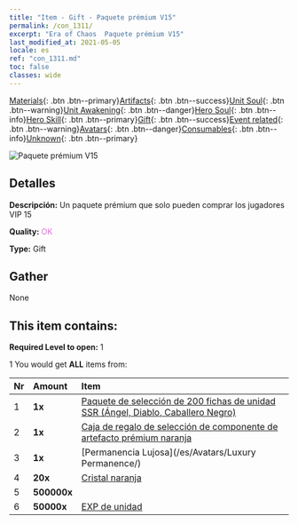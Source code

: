 ```yaml
---
title: "Item - Gift - Paquete prémium V15"
permalink: /con_1311/
excerpt: "Era of Chaos  Paquete prémium V15"
last_modified_at: 2021-05-05
locale: es
ref: "con_1311.md"
toc: false
classes: wide
---
```

 [Materials](/ItemsES/){: .btn .btn--primary}[Artifacts](/ItemsES/Artifacts/){: .btn .btn--success}[Unit Soul](/ItemsES/UnitSoul/){: .btn .btn--warning}[Unit Awakening](/ItemsES/UnitAwakening/){: .btn .btn--danger}[Hero Soul](/ItemsES/HeroSoul/){: .btn .btn--info}[Hero Skill](/ItemsES/HeroSkill/){: .btn .btn--primary}[Gift](/ItemsES/Gift/){: .btn .btn--success}[Event related](/ItemsES/Events/){: .btn .btn--warning}[Avatars](/ItemsES/Avatars/){: .btn .btn--danger}[Consumables](/ItemsES/Consumables/){: .btn .btn--info}[Unknown](/ItemsES/Unknown/){: .btn .btn--primary}

 ![Paquete prémium V15](/images/t/i_905015.png)

## Detalles
 **Descripción:** Un paquete prémium que solo pueden comprar los jugadores VIP 15

 **Quality:** <span style="color: #DA70D6">OK</span>

 **Type:** Gift

## Gather

  None

## This item contains:

 **Required Level to open:** 1

 1 You would get **ALL** items  from:

  | Nr | Amount |     Item    |
  |:---|:-------|:------------|
  | 1 |  **1x** | [Paquete de selección de 200 fichas de unidad SSR (Ángel, Diablo, Caballero Negro)](/ItemsES/con_1323/) |  | 
  | 2 |  **1x** | [Caja de regalo de selección de componente de artefacto prémium naranja](/ItemsES/con_1315/) |  | 
  | 3 |  **1x** | [Permanencia Lujosa](/es/Avatars/Luxury Permanence/) |  | 
  | 4 |  **20x** | [Cristal naranja](/ItemsES/con_730/) |  | 
  | 5 |  **500000x** | <i class="fas fa-coins"/> |  | 
  | 6 |  **50000x** | [EXP de unidad](/ItemsES/con_902/) |  | 
